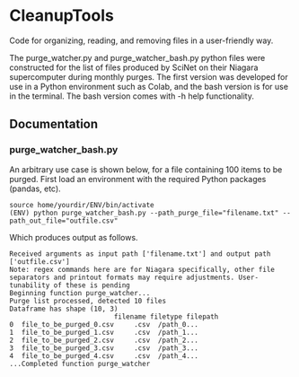 # CleanupTools
Code for organizing, reading, and removing files in a user-friendly way.

The purge_watcher.py and purge_watcher_bash.py python files were constructed for the list of files produced by SciNet on their Niagara supercomputer during monthly purges. The first version was developed for use in a Python environment such as Colab, and the bash version is for use in the terminal. The bash version comes with -h help functionality.

## Documentation

### purge_watcher_bash.py 
An arbitrary use case is shown below, for a file containing 100 items to be purged.  First load an environment with the required Python packages (pandas, etc).
<br>

```
source home/yourdir/ENV/bin/activate  
(ENV) python purge_watcher_bash.py --path_purge_file="filename.txt" --path_out_file="outfile.csv"
```

Which produces output as follows.

```
Received arguments as input path ['filename.txt'] and output path ['outfile.csv']
Note: regex commands here are for Niagara specifically, other file separators and printout formats may require adjustments. User-tunability of these is pending
Beginning function purge_watcher...
Purge list processed, detected 10 files
Dataframe has shape (10, 3)
                          filename filetype filepath
0  file_to_be_purged_0.csv     .csv  /path_0...
1  file_to_be_purged_1.csv     .csv  /path_1...
2  file_to_be_purged_2.csv     .csv  /path_2...
3  file_to_be_purged_3.csv     .csv  /path_3...
4  file_to_be_purged_4.csv     .csv  /path_4...
...Completed function purge_watcher
```
